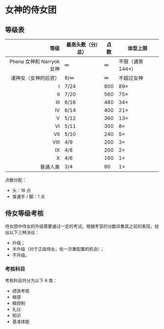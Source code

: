 # 女神的侍女团

## 等级表

|                   等级 | 最高头数（分/总） | 点数   | 体型上限        |
| -------------------: | --------- | ---- | ----------- |
| Phena 女神和 Narryok 女神 | ∞         | ∞    | 不限（通常 144×） |
|           诸神女（女神的后宫） | 8/∞       | ∞    | 不超过女神       |
|                    I | 7/24      | 800  | 89×         |
|                   II | 7/20      | 560  | 75×         |
|                  III | 6/16      | 480  | 34×         |
|                   IV | 6/14      | 400  | 21×         |
|                    V | 5/12      | 360  | 13×         |
|                   VI | 5/11      | 300  | 8×          |
|                  VII | 5/10      | 240  | 5×          |
|                 VIII | 4/9       | 200  | 3×          |
|                   IX | 4/8       | 200  | 2×          |
|                    X | 4/6       | 160  | 1×          |
|                 普通人类 | 3/4       | 80   | 1×          |

点数分配：

- 头：16 点
- 普通手 / 脚：1 点

## 侍女等级考核

侍女团中侍女的升级需要通过一定的考试，根据考官的分数异集其之前的表现，给出以下三种决议：

- 升级；
- 半升级（对于正级侍女，给一次重配置的机会）；
- 不升级。

### 考核科目

考核科目共分为以下 6 类：

- 绩效考核
- 根感
- 精控制
- 礼仪
- 知识
- 基准体能

